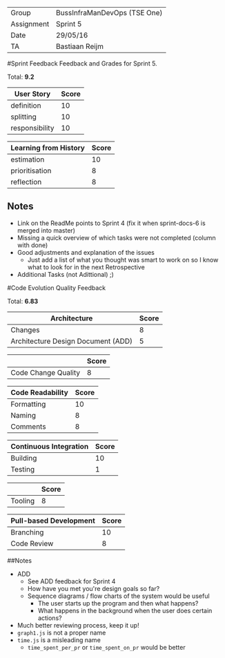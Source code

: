 |      |            |
|------|------------|
|Group | BussInfraManDevOps (TSE One) |
|Assignment|Sprint 5|
|Date|29/05/16|
|TA|Bastiaan Reijm|

#Sprint Feedback
Feedback and Grades for Sprint 5.

Total: **9.2**

| User Story | Score |
|------------|-------|
| definition |  10    |
| splitting  |  10    |
| responsibility | 10  |

| Learning from History | Score |
|-----------------------|-------|
| estimation            |  10  |
| prioritisation        |  8   |
| reflection            |  8   |

## Notes
* Link on the ReadMe points to Sprint 4 (fix it when sprint-docs-6 is merged into master)
* Missing a quick overview of which tasks were not completed (column with done)
* Good adjustments and explanation of the issues
	* Just add a list of what you thought was smart to work on so I know what to look for in the next Retrospective
* Additional Tasks (not Adittional) ;)

#Code Evolution Quality Feedback

Total: **6.83**

| Architecture                       | Score |
|------------------------------------|-------|
| Changes                            |  8    |
| Architecture Design Document (ADD) |  5    |

|                     | Score |
|---------------------|-------|
| Code Change Quality |  8    |

| Code Readability | Score |
|------------------|-------|
| Formatting       |  10    |
| Naming           |  8    |
| Comments         |   8   |

| Continuous Integration | Score |
|------------------------|-------|
| Building               |   10   |
| Testing                |   1   |

|         | Score |
|---------|-------|
| Tooling |  8    |

| Pull-based Development | Score |
|------------------------|-------|
| Branching              |  10   |
| Code Review            |  8    |

##Notes
* ADD
	* See ADD feedback for Sprint 4
	* How have you met you're design goals so far?
	* Sequence diagrams / flow charts of the system would be useful
		* The user starts up the program and then what happens?
		* What happens in the background when the user does certain actions?
* Much better reviewing process, keep it up!
* `graph1.js` is not a proper name
* `time.js` is a misleading name
	* `time_spent_per_pr` or `time_spent_on_pr` would be better
